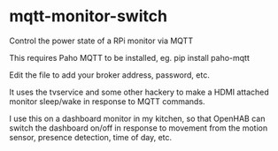 # mqtt-monitor-switch
Control the power state of a RPi monitor via MQTT

This requires Paho MQTT to be installed, eg. pip install paho-mqtt

Edit the file to add your broker address, password, etc.

It uses the tvservice and some other hackery to make a HDMI attached monitor sleep/wake in response to MQTT commands.

I use this on a dashboard monitor in my kitchen, so that OpenHAB can switch the dashboard on/off in response to movement from the motion sensor, presence detection, time of day, etc.
